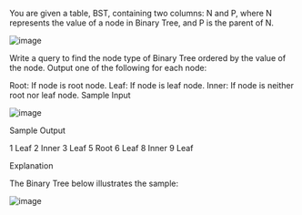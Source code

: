 You are given a table, BST, containing two columns: N and P, where N represents the value of a node in Binary Tree, and P is the parent of N.

![image](https://user-images.githubusercontent.com/38153316/158321994-5a9cc075-5d8b-40d9-b50a-17f015167c71.png)


Write a query to find the node type of Binary Tree ordered by the value of the node. Output one of the following for each node:

Root: If node is root node.
Leaf: If node is leaf node.
Inner: If node is neither root nor leaf node.
Sample Input

![image](https://user-images.githubusercontent.com/38153316/158322010-c0888796-9e42-4fa6-9c15-3d2f96ad645a.png)


Sample Output

1 Leaf
2 Inner
3 Leaf
5 Root
6 Leaf
8 Inner
9 Leaf

Explanation

The Binary Tree below illustrates the sample:

![image](https://user-images.githubusercontent.com/38153316/158322023-8616e244-32ea-4382-92df-2431e3a3f8ce.png)

